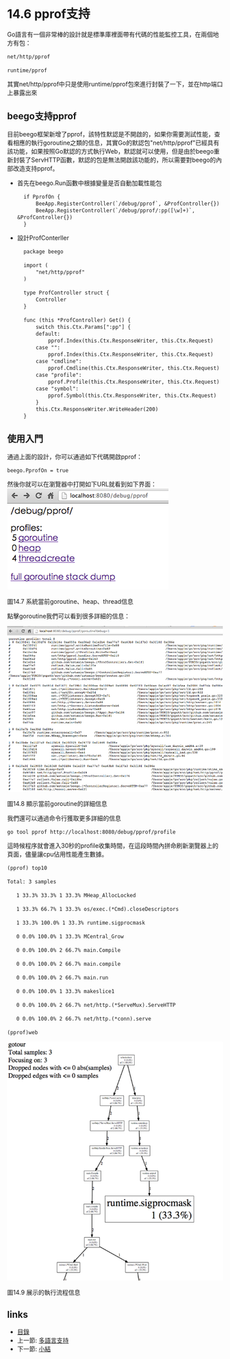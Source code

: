 # 14.6 pprof支持
Go語言有一個非常棒的設計就是標準庫裡面帶有代碼的性能監控工具，在兩個地方有包：

	net/http/pprof
	
	runtime/pprof

其實net/http/pprof中只是使用runtime/pprof包來進行封裝了一下，並在http端口上暴露出來

## beego支持pprof
目前beego框架新增了pprof，該特性默認是不開啟的，如果你需要測試性能，查看相應的執行goroutine之類的信息，其實Go的默認包"net/http/pprof"已經具有該功能，如果按照Go默認的方式執行Web，默認就可以使用，但是由於beego重新封裝了ServHTTP函數，默認的包是無法開啟該功能的，所以需要對beego的內部改造支持pprof。

- 首先在beego.Run函數中根據變量是否自動加載性能包

		if PprofOn {
			BeeApp.RegisterController(`/debug/pprof`, &ProfController{})
			BeeApp.RegisterController(`/debug/pprof/:pp([\w]+)`, &ProfController{})
		}
	
- 設計ProfConterller

		package beego

		import (
			"net/http/pprof"
		)
		
		type ProfController struct {
			Controller
		}
		
		func (this *ProfController) Get() {
			switch this.Ctx.Params[":pp"] {
			default:
				pprof.Index(this.Ctx.ResponseWriter, this.Ctx.Request)
			case "":
				pprof.Index(this.Ctx.ResponseWriter, this.Ctx.Request)
			case "cmdline":
				pprof.Cmdline(this.Ctx.ResponseWriter, this.Ctx.Request)
			case "profile":
				pprof.Profile(this.Ctx.ResponseWriter, this.Ctx.Request)
			case "symbol":
				pprof.Symbol(this.Ctx.ResponseWriter, this.Ctx.Request)
			}
			this.Ctx.ResponseWriter.WriteHeader(200)
		}
	

## 使用入門

通過上面的設計，你可以通過如下代碼開啟pprof：

	beego.PprofOn = true

然後你就可以在瀏覽器中打開如下URL就看到如下界面：
![](images/14.6.pprof.png?raw=true)

圖14.7 系統當前goroutine、heap、thread信息

點擊goroutine我們可以看到很多詳細的信息：

![](images/14.6.pprof2.png?raw=true)

圖14.8 顯示當前goroutine的詳細信息

我們還可以通過命令行獲取更多詳細的信息

	go tool pprof http://localhost:8080/debug/pprof/profile
	
這時候程序就會進入30秒的profile收集時間，在這段時間內拼命刷新瀏覽器上的頁面，儘量讓cpu佔用性能產生數據。

	(pprof) top10

	Total: 3 samples

       1 33.3% 33.3% 1 33.3% MHeap_AllocLocked

       1 33.3% 66.7% 1 33.3% os/exec.(*Cmd).closeDescriptors

       1 33.3% 100.0% 1 33.3% runtime.sigprocmask

       0 0.0% 100.0% 1 33.3% MCentral_Grow

       0 0.0% 100.0% 2 66.7% main.Compile

       0 0.0% 100.0% 2 66.7% main.compile

       0 0.0% 100.0% 2 66.7% main.run

       0 0.0% 100.0% 1 33.3% makeslice1

       0 0.0% 100.0% 2 66.7% net/http.(*ServeMux).ServeHTTP

       0 0.0% 100.0% 2 66.7% net/http.(*conn).serve	

	(pprof)web
	
![](images/14.6.pprof3.png?raw=true)

圖14.9 展示的執行流程信息

## links
   * [目錄](<preface.md>)
   * 上一節: [多語言支持](<14.5.md>)
   * 下一節: [小結](<14.7.md>)